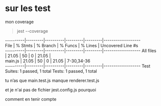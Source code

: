 
# sur les test

mon coverage

> jest --coverage

                        
----------|---------|----------|---------|---------|-------------------                                                                       
File      | % Stmts | % Branch | % Funcs | % Lines | Uncovered Line #s                                                                        
----------|---------|----------|---------|---------|-------------------
All files |   21.05 |       50 |       0 |   21.05 |                  
 main.js  |   21.05 |       50 |       0 |   21.05 | 7-30,34-36       
----------|---------|----------|---------|---------|-------------------
Test Suites: 1 passed, 1 total
Tests:       1 passed, 1 total



tu n’as que main.test.js
manque renderer.test.js

et je n'ai pas de fichier 
jest.config.js  pourquoi

comment en tenir compte

